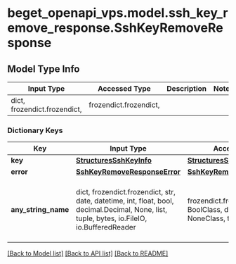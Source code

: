 # beget_openapi_vps.model.ssh_key_remove_response.SshKeyRemoveResponse

## Model Type Info
Input Type | Accessed Type | Description | Notes
------------ | ------------- | ------------- | -------------
dict, frozendict.frozendict,  | frozendict.frozendict,  |  | 

### Dictionary Keys
Key | Input Type | Accessed Type | Description | Notes
------------ | ------------- | ------------- | ------------- | -------------
**key** | [**StructuresSshKeyInfo**](StructuresSshKeyInfo.md) | [**StructuresSshKeyInfo**](StructuresSshKeyInfo.md) |  | [optional] 
**error** | [**SshKeyRemoveResponseError**](SshKeyRemoveResponseError.md) | [**SshKeyRemoveResponseError**](SshKeyRemoveResponseError.md) |  | [optional] 
**any_string_name** | dict, frozendict.frozendict, str, date, datetime, int, float, bool, decimal.Decimal, None, list, tuple, bytes, io.FileIO, io.BufferedReader | frozendict.frozendict, str, BoolClass, decimal.Decimal, NoneClass, tuple, bytes, FileIO | any string name can be used but the value must be the correct type | [optional]

[[Back to Model list]](../../README.md#documentation-for-models) [[Back to API list]](../../README.md#documentation-for-api-endpoints) [[Back to README]](../../README.md)

